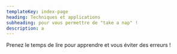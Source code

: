 ```yaml
---
templateKey: index-page
heading: Techniques et applications
subheading: pour vous permettre de "take a nap" !
description: a
---
```

Prenez le temps de lire pour apprendre et vous éviter des erreurs !

